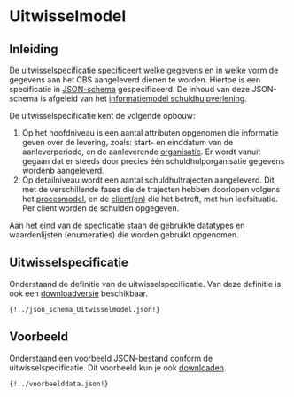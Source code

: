 # Uitwisselmodel

## Inleiding

De uitwisselspecificatie specificeert welke gegevens en in welke vorm de gegevens aan het CBS aangeleverd dienen te worden. Hiertoe is een specificatie in [JSON-schema](https://json-schema.org) gespecificeerd. De inhoud van deze JSON-schema is afgeleid van het [informatiemodel schuldhulpverlening](./rapport_1.md).

De uitwisselspecificatie kent de volgende opbouw: 

1. Op het hoofdniveau is een aantal attributen opgenomen die informatie geven over de levering, zoals: start- en einddatum van de aanleverperiode, en de aanleverende [organisatie](./rapport_1.md/#organisaties). Er wordt vanuit gegaan dat er steeds door precies één schuldhulporganisatie gegevens wordenb aangeleverd. 
2. Op detailniveau wordt een aantal schuldhultrajecten aangeleverd. Dit met de verschillende fases die de trajecten hebben doorlopen volgens het [procesmodel](./rapport_1.md/#processen), en de [client(en)](./rapport_1.md/#clienten) die het betreft, met hun leefsituatie. Per client worden de schulden opgegeven.

Aan het eind van de specficatie staan de gebruikte datatypes en waardenlijsten (enumeraties) die worden gebruikt opgenomen. 

## Uitwisselspecificatie

Onderstaand de definitie van de uitwisselspecificatie. Van deze definitie is ook een [downloadversie](https://raw.githubusercontent.com/brienen/ddas/main/json_schema_Uitwisselmodel.json) beschikbaar.

```
{!../json_schema_Uitwisselmodel.json!}

```

## Voorbeeld

Onderstaand een voorbeeld JSON-bestand conform de uitwisselspecificatie. Dit voorbeeld kun je ook [downloaden](https://raw.githubusercontent.com/brienen/ddas/main/voorbeelddata.json).

```
{!../voorbeelddata.json!}

```
